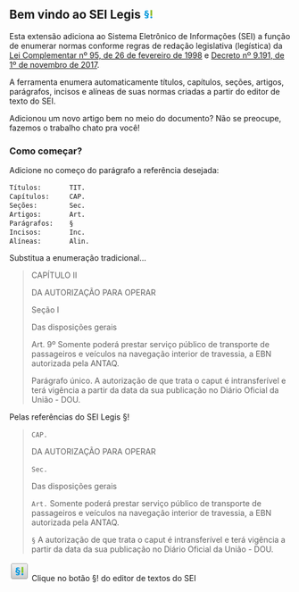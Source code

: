 ## Bem vindo ao SEI Legis ![SEI Legis](/img/icon-16.png)

Esta extensão adiciona ao Sistema Eletrônico de Informações (SEI) a função de enumerar normas conforme regras de redação legislativa (legística) da [Lei Complementar nº 95, de 26 de fevereiro de 1998](http://www.planalto.gov.br/ccivil_03/leis/lcp/lcp95.htm) e [Decreto nº 9.191, de 1º de novembro de 2017](http://www.planalto.gov.br/ccivil_03/_ato2015-2018/2017/decreto/D9191.htm).

A ferramenta enumera automaticamente títulos, capítulos, seções, artigos, parágrafos, incisos e alíneas de suas normas criadas a partir do editor de texto do SEI.

Adicionou um novo artigo bem no meio do documento? Não se preocupe, fazemos o trabalho chato pra você!

### Como começar?

Adicione no começo do parágrafo a referência desejada:
```
Títulos:       TIT.
Capítulos:     CAP.
Seções:        Sec.
Artigos:       Art.
Parágrafos:    §
Incisos:       Inc.
Alíneas:       Alin.
```

 Substitua a enumeração tradicional...

> CAPÍTULO II
>
> DA AUTORIZAÇÃO PARA OPERAR
> 
> Seção I
>
> Das disposições gerais
> 
> Art. 9º Somente poderá prestar serviço público de transporte de passageiros e veículos na navegação interior de travessia, a EBN autorizada pela ANTAQ.
>
> Parágrafo único. A autorização de que trata o caput é intransferível e terá vigência a partir da data da sua publicação no Diário Oficial da União - DOU.

Pelas referências do SEI Legis §!

> `CAP.`
>
> DA AUTORIZAÇÃO PARA OPERAR
> 
> `Sec.`
>
> Das disposições gerais
> 
> `Art.` Somente poderá prestar serviço público de transporte de passageiros e veículos na navegação interior de travessia, a EBN autorizada pela ANTAQ.
>
> `§` A autorização de que trata o caput é intransferível e terá vigência a partir da data da sua publicação no Diário Oficial da União - DOU.

![SEI Legis](/img/icon-cke.png) Clique no botão §! do editor de textos do SEI
